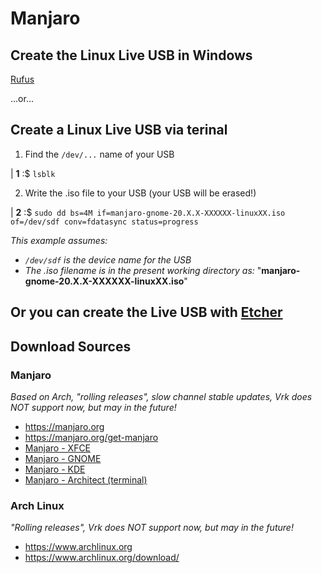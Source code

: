 # Manjaro

## Create the Linux Live USB in Windows

[Rufus](https://rufus.ie/downloads/)

...or...

## Create a Linux Live USB via terinal

1. Find the `/dev/...` name of your USB

| **1** :$ `lsblk`

2. Write the .iso file to your USB (your USB will be erased!)

| **2** :$ `sudo dd bs=4M if=manjaro-gnome-20.X.X-XXXXXX-linuxXX.iso of=/dev/sdf conv=fdatasync status=progress`

*This example assumes:*

  - *`/dev/sdf` is the device name for the USB*
  - *The .iso filename is in the present working directory as:* "**manjaro-gnome-20.X.X-XXXXXX-linuxXX.iso**"

## Or you can create the Live USB with [Etcher](https://www.balena.io/etcher/)

## Download Sources

### Manjaro
*Based on Arch, "rolling releases", slow channel stable updates, Vrk does NOT support now, but may in the future!*
- https://manjaro.org
- https://manjaro.org/get-manjaro
- [Manjaro - XFCE](https://manjaro.org/downloads/official/xfce/)
- [Manjaro - GNOME](https://manjaro.org/downloads/official/gnome/)
- [Manjaro - KDE](https://manjaro.org/downloads/official/kde/)
- [Manjaro - Architect (terminal)](https://manjaro.org/downloads/official/architect/)

### Arch Linux
*"Rolling releases", Vrk does NOT support now, but may in the future!*
- https://www.archlinux.org
- https://www.archlinux.org/download/
